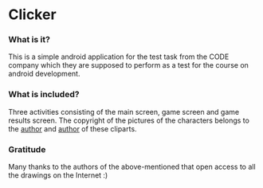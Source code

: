 # Clicker
### What is it?
This is a simple android application for the test task from the CODE company which they are supposed to perform as a test for the course on android development.
### What is included?
Three activities consisting of the main screen, game screen and game results screen. The copyright of the pictures of the characters belongs to the [author](https://www.behance.net/oleglega) and [author](https://www.behance.net/egor_fruit) of these cliparts.
### Gratitude
Many thanks to the authors of the above-mentioned that open access to all the drawings on the Internet :)

